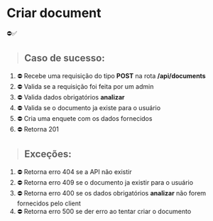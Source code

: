 # Criar document
⛔️✅
> ## Caso de sucesso:
1. ⛔️ Recebe uma requisição do tipo **POST** na rota **/api/documents**
1. ⛔️ Valida se a requisição foi feita por um admin
1. ⛔️ Valida dados obrigatórios **analizar**
1. ⛔️ Valida se o documento ja existe para o usuário
1. ⛔️ Cria uma enquete com os dados fornecidos
1. ⛔️ Retorna 201

> ## Exceções:
1. ⛔️ Retorna erro 404 se a API não existir
1. ⛔️ Retorna erro 409 se o documento ja existir para o usuário
1. ⛔️ Retorna erro 400 se os dados obrigatórios **analizar** não forem fornecidos pelo client
1. ⛔️ Retorna erro 500 se der erro ao tentar criar o documento